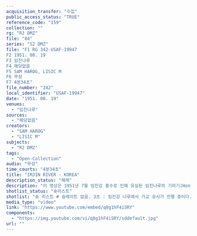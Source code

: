 ```yaml
---
acquisition_transfer: "수집"
public_access_status: "TRUE"
reference_code: "159"
collection: ""
rg: "R2 DMZ"
file: "84"
series: "S2 DMZ"
file: "F1 RG 342-USAF-19947
F2 1951. 08. 19
F3 임진나루
F4 해당없음 
F5 SAM HAROG, LISIC M
F6 무성 
F7 4분34초"
file_number: "342"
local_identifier: "USAF-19947"
date: "1951. 08. 19"
venues: 
  - "임진나루"
sources: 
  - "해당없음"
creators: 
  - "SAM HAROG"
  - "LISIC M"
subjects: 
  - "R2 DMZ"
tags: 
  - "Open-Collection"
audio: "무성"
time_courts: "4분34초"
title: "IMJIN RIVER - KOREA"
description_status: "해제"
description: "이 영상은 1951년 7월 임진강 홍수로 인해 유실된 임진나루의 기러기(Honker) 다리 재건장면이다. "
shotlist_status: "숏리스트"
shotlist: "숏 리스트 # 슬레이트 없음. 3초 : 임진강 나루에서 가교 공사가 진행 중이다. # 슬레이트 1분10초 : 1951년 8월 18일, 장소 개성 미군들이 임진나루에서 가교 공사를 계속하고 있다. 교각 세우기 작업. (2분05초) 임진강 가교가 완성 되어 가고 있다. "
media_type: "video"
link: "https://www.youtube.com/embed/q8g1hF4iSRY"
components: 
  - "https://img.youtube.com/vi/q8g1hF4iSRY/sddefault.jpg"
url: ""
---
```

